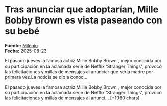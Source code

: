 # Tras anunciar que adoptarían, Mille Bobby Brown es vista paseando con su bebé

**Fuente:** [Milenio](https://www.milenio.com/espectaculos/famosos/millie-bobby-brown-jake-bongiovi-vistos-bebe)  
**Fecha:** 2025-08-23

El pasado jueves la famosa actriz Millie Bobby Brown , mejor conocida por su participación en la aclamada serie de Netflix 'Stranger Things', provocó las felicitaciones y millas de mensajes al anunciar que sería madre por primera vez.La noticia se dio a conoc…

El pasado jueves la famosa actriz Millie Bobby Brown , mejor conocida por su participación en la aclamada serie de Netflix 'Stranger Things', provocó las felicitaciones y millas de mensajes al anunci… [+1080 chars]
